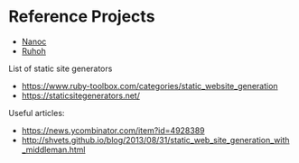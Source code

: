 # Reference Projects

*   [Nanoc](http://nanoc.ws/)
*   [Ruhoh](http://ruhoh.com/)

List of static site generators

*   <https://www.ruby-toolbox.com/categories/static_website_generation>
*   <https://staticsitegenerators.net/>

Useful articles:

*   <https://news.ycombinator.com/item?id=4928389>
*   <http://shvets.github.io/blog/2013/08/31/static_web_site_generation_with_middleman.html>
